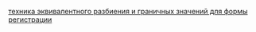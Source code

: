 [ техника эквивалентного разбиения и граничных значений для формы регистрации ](https://docs.google.com/document/d/1xVAJBwio7R-HW6m1bpZq5SPHGMpuBFHk6ztNcegLCP8/edit?tab=t.0#heading=h.p586pur86lp4)